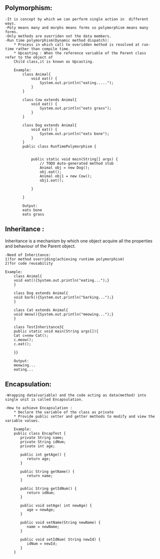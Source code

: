 ## Polymorphism:

	-It is concept by which we can perform single action in  different ways.
	-Poly means many and morphs means forms so polymorphism means many forms.
	-Only methods are overriden not the data members.
	-Run time polymorphism(Dynamic method dispatch):
		* Process in which call to overidden method is resolved at run-time rather than compile time.
		* Upcasting : When the reference variable of the Parent class refer to the object of
		Child class,it is known as Upcasting.

		Example:
			class Animal{
				void eat() {
					System.out.println("eating.....");
				}
			}

			class Cow extends Animal{
				void eat() {
					System.out.println("eats grass");
				}
			}

			class Dog extends Animal{
				void eat() {
					System.out.println("eats bone");
				}
			}
			public class RunTimePolymorphism {

				
				public static void main(String[] args) {
					// TODO Auto-generated method stub
					Animal obj = new Dog();
					obj.eat();
					Animal obj1 = new Cow();
					obj1.eat();

				}

			}

			Output:
			eats bone
			eats grass

## Inheritance : 
Inheritance is a mechanism by which one object acquire all the properties and behaviour of the Parent object.

	-Need of Inheritance:
	1)for method overriding(achieving runtime polymorphism)
	2)for code reusability

	Example:
		class Animal{  
		void eat(){System.out.println("eating...");}  
		}  

		class Dog extends Animal{  
		void bark(){System.out.println("barking...");}  
		}  

		class Cat extends Animal{  
		void meow(){System.out.println("meowing...");}  
		}  

		class TestInheritance3{  
		public static void main(String args[]){  
		Cat c=new Cat();  
		c.meow();  
		c.eat();  
		 
		}}  

		Output:
		meowing...
		eating...

## Encapsulation:
	-Wrapping data(variable) and the code acting as data(method) into single unit is called Encapsulation.

	-How to achieve Encapsulation :
		* Declare the variable of the class as private
		* Provide public setter and getter methods to modify and view the variable values.

		Example:
		public class EncapTest {
		   private String name;
		   private String idNum;
		   private int age;

		   public int getAge() {
		      return age;
		   }

		   public String getName() {
		      return name;
		   }

		   public String getIdNum() {
		      return idNum;
		   }

		   public void setAge( int newAge) {
		      age = newAge;
		   }

		   public void setName(String newName) {
		      name = newName;
		   }

		   public void setIdNum( String newId) {
		      idNum = newId;
		   }
		}
